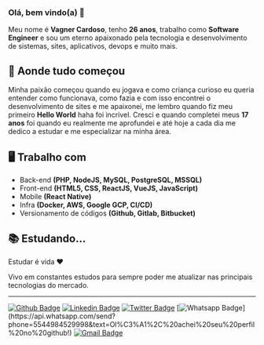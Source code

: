 ### Olá, bem vindo(a) 👋

Meu nome é **Vagner Cardoso**, tenho **26 anos**, trabalho como **Software Engineer** e sou um eterno apaixonado pela tecnologia e desenvolvimento de sistemas, sites, aplicativos, devops e muito mais.

## 🥰 Aonde tudo começou

Minha paixão começou quando eu jogava e como criança curioso eu queria entender como funcionava, como fazia e com isso encontrei o desenvolvimento de sites e me apaixonei, me lembro quando fiz meu primeiro **Hello World** haha foi incrível. Cresci e quando completei meus **17 anos** foi quando eu realmente me aprofundei e até hoje a cada dia me dedico a estudar e me especializar na minha área.

## 🖥 Trabalho com

- Back-end **(PHP, NodeJS, MySQL, PostgreSQL, MSSQL)**
- Front-end **(HTML5, CSS, ReactJS, VueJS, JavaScript)**
- Mobile **(React Native)**
- Infra **(Docker, AWS, Google GCP, CI/CD)**
- Versionamento de códigos **(Github, Gitlab, Bitbucket)**

## 📚 Estudando...

Estudar é vida ❤️

Vivo em constantes estudos para sempre poder me atualizar nas principais tecnologias do mercado.

---

[![Github Badge](https://img.shields.io/badge/-Github-000?style=flat-square&logo=Github&logoColor=white&link=https://github.com/vagnercardosoweb)](https://github.com/vagnercardosoweb)
[![Linkedin Badge](https://img.shields.io/badge/-LinkedIn-blue?style=flat-square&logo=Linkedin&logoColor=white&link=https://www.linkedin.com/in/vcwebnetworks/)](https://www.linkedin.com/in/vcwebnetworks/)
[![Twitter Badge](https://img.shields.io/badge/-Twitter-1ca0f1?style=flat-square&labelColor=1ca0f1&logo=twitter&logoColor=white&link=https://twitter.com/vcwebnetworks)](https://twitter.com/vcwebnetworks)
[![Whatsapp Badge](https://img.shields.io/badge/-Whatsapp-4CA143?style=flat-square&labelColor=4CA143&logo=whatsapp&logoColor=white&link=https://api.whatsapp.com/send?phone=5544984529998&text=Ol%C3%A1%2C%20achei%20seu%20perfil%20no%20github!)](https://api.whatsapp.com/send?phone=5544984529998&text=Ol%C3%A1%2C%20achei%20seu%20perfil%20no%20github!)
[![Gmail Badge](https://img.shields.io/badge/-Gmail-c14438?style=flat-square&logo=Gmail&logoColor=white&link=mailto:vagnercardosoweb@gmail.com)](mailto:vagnercardosoweb@gmail.com)

<!--

Sou um desenvolvedor FULL STACK, com mais de 8 anos de experiência em desenvolvimento web e sistemas. Trabalhei em algumas aplicações de grande, média e de pequeno porte. Possuo sólidos conhecimentos em programação funcional, OOP, PHP, Javascript, Node, React, React Native, Vue, CSS3, HTML5, MySQL, SQL Server, Postgres. Tenho interesse em escalabilidade de aplicações, infraestrutura, melhores práticas de desenvolvimento, TDD.

**vagnercardosoweb/vagnercardosoweb** is a ✨ _special_ ✨ repository because its `README.md` (this file) appears on your GitHub profile.

Here are some ideas to get you started:

- 🔭 I’m currently working on ...
- 🌱 I’m currently learning ...
- 👯 I’m looking to collaborate on ...
- 🤔 I’m looking for help with ...
- 💬 Ask me about ...
- 📫 How to reach me: ...
- 😄 Pronouns: ...
- ⚡ Fun fact: ...
-->
